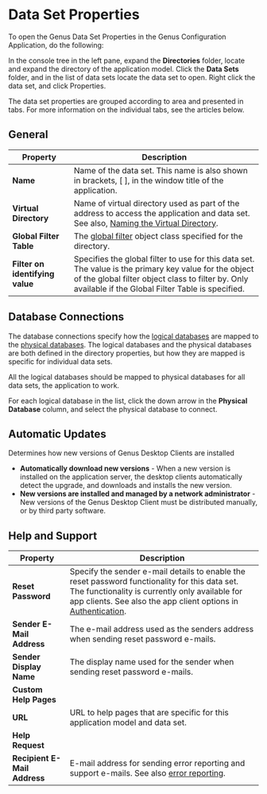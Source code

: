 # Data Set Properties

To open the Genus Data Set Properties in the Genus Configuration Application, do the following:  

In the console tree in the left pane, expand the **Directories** folder, locate and expand the directory of the application model. Click the **Data Sets** folder, and in the list of data sets locate the data set to open. Right click the data set, and click Properties.  

The data set properties are grouped according to area and presented in tabs. For more information on the individual tabs, see the articles below.


## General

| Property                        | Description |
|---------------------------------|-------------|
| **Name**                        | Name of the data set. This name is also shown in brackets, [ ], in the window title of the application. |
| **Virtual Directory**           | Name of virtual directory used as part of the address to access the application and data set. See also, [Naming the Virtual Directory](../../../defining-an-app-model/data/object-class-property/naming-the-virtual-directory.md "Naming the Virtual Directory"). |
| **Global Filter Table**         | The [global filter](directory-properties.md) object class specified for the directory. |
| **Filter on identifying value** | Specifies the global filter to use for this data set. The value is the primary key value for the object of the global filter object class to filter by. Only available if the Global Filter Table is specified. |

## Database Connections

The database connections specify how the [logical databases](directory-properties.md "Logical Databases") are mapped to the [physical databases](directory-properties.md "Physical Databases"). The logical databases and the physical databases are both defined in the directory properties, but how they are mapped is specific for individual data sets.

All the logical databases should be mapped to physical databases for all data sets, the application to work.

For each logical database in the list, click the down arrow in the **Physical Database** column, and select the physical database to connect.

## Automatic Updates

Determines how new versions of Genus Desktop Clients are installed

* **Automatically download new versions** - When a new version is installed on the application server, the desktop clients automatically detect the upgrade, and downloads and installs the new version.
* **New versions are installed and managed by a network administrator** - New versions of the Genus Desktop Client must be distributed manually, or by third party software.

## Help and Support

| Property                        | Description |
|---------------------------------|-------------|
| **Reset Password**           | Specify the sender e-mail details to enable the reset password functionality for this data set. The functionality is currently only available for app clients. See also the app client options in [Authentication](directory-properties.md "Authentication"). |
| **Sender E-Mail Address**    | The e-mail address used as the senders address when sending reset password e-mails. |
| **Sender Display Name**      | The display name used for the sender when sending reset password e-mails. |
| **Custom Help Pages**        | |
| **URL**                      | URL to help pages that are specific for this application model and data set. |
| **Help Request**             | |
| **Recipient E-Mail Address** | E-mail address for sending error reporting and support e-mails. See also [error reporting](../../../how-to/report-an-error.md). |
